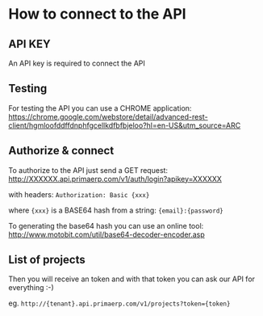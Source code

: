 How to connect to the API
==

## API KEY

An API key is required to connect the API

## Testing

For testing the API you can use a CHROME application: https://chrome.google.com/webstore/detail/advanced-rest-client/hgmloofddffdnphfgcellkdfbfbjeloo?hl=en-US&utm_source=ARC

## Authorize & connect

To authorize to the API just send a GET request: http://XXXXXX.api.primaerp.com/v1/auth/login?apikey=XXXXXX

with headers: `Authorization: Basic {xxx}`

where `{xxx}` is a BASE64 hash from a string: `{email}:{password}`

To generating the base64 hash you can use an online tool: http://www.motobit.com/util/base64-decoder-encoder.asp

## List of projects

Then you will receive an token and with that token you can ask our API for everything :-)

eg. `http://{tenant}.api.primaerp.com/v1/projects?token={token}`
